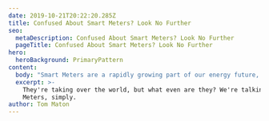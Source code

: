 ```yaml
---
date: 2019-10-21T20:22:20.285Z
title: Confused About Smart Meters? Look No Further
seo:
  metaDescription: Confused About Smart Meters? Look No Further
  pageTitle: Confused About Smart Meters? Look No Further
hero:
  heroBackground: PrimaryPattern
content:
  body: "Smart Meters are a rapidly growing part of our energy future, yet most of us do not understand them or what they do (talk about smart, huh…\U0001F937‍♂️). If you’ve been feeling baffled as to what is actually so smart about Smart, we’ve designed this handy guide to walk you through the techy stuff, jargon and all the benefits of these jazzy new gadgets!\n\nSo what actually are they \U0001F926‍♀️?\n\nSmart Meters replace your standard gas and electricity meter and were introduced as part of a government initiative to upgrade the UK energy system. Every home must be offered a Smart Meter by 2024 which are compatible with both credit and prepayment meters. They work just like your regular meters, but they automatically and electronically send your meter readings directly to your energy company via a secure communications network called the DCC (Data Communications Company). Nifty stuff! Smart Meters also come with an In-Home Display (IHD), which many people often confuse with being the meter itself (it isn’t!). The IHD is a small separate screen that can be plugged in anywhere in your home that shows you your real-time usage in pounds and pence.\n\n![Alt text for the image](/assets/195-1400x300.jpg \"Title text for the image\")\n\nWhat the heck is this SMETS business\U0001F92F?\n\nSMETS stands for Smart Metering Equipment Technical Specification and refers to the generation of Smart Meter; there are two, SMETS 1 and SMETS 2. The difference? SMETS 2 meters are enrolled with the DCC, so they keep communicating your readings even when you change supplier. Currently, the SMETS 1 meters will lose their functionality temporarily when you change supplier, until they have an upgrade installed. Because of this difference, Socket only take on DCC-enrolled customers (SMETS 2 and SMETS 1 upgraded meters) so make sure you get yourself onto the right meter ASAP\U0001F609!\n\nOkay so SMETS 2 all the way, but what can they actually do for me that makes them so good?\n\nWell, for one, Smart Meters help you to not just understand, but also track, monitor and reduce your energy usage, helping you to save money. By providing you with a daily, weekly and monthly view of your energy usage you can figure out what habits might be costing you the most (KIDS, turn the TV OFF standby!!!). You can also wave goodbye to the days of scrabbling around on your hands and knees in the cupboard under the stairs to provide your energy company with a meter reading; those babies are sent off automatically! You can just sit back, relax and let your Smart Meter do the hard work for you. \n\nSo much in our homes is now smart, our watches, TVs, even our fridges, so why shouldn’t our energy be smart also? Here at Socket, we know how smart you are \U0001F913, it’s time our energy was too! Don’t waste another moment and get your Smart Meter installation booked today – it’s so easy to arrange, just speak to your current supplier. Once your meter is up-to-date you’ll be ready to jump onto the Socket Rocket! Simply head over to our website/look out for us on your favourite comparison websites, we’ll be waiting for you!\n\nReady to plug in? It’s how energy should work \U0001F4A1."
  excerpt: >-
    They're taking over the world, but what even are they? We're talking Smart
    Meters, simply.
author: Tom Maton
---
```


